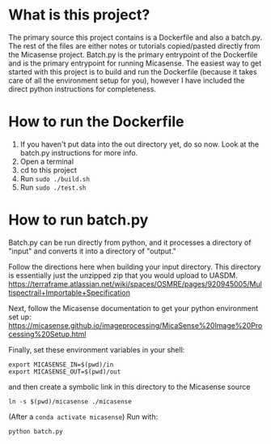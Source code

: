 # What is this project?

The primary source this project contains is a Dockerfile and also a batch.py. The rest of the files are either notes or tutorials copied/pasted directly from the Micasense project. Batch.py is the primary entrypoint of the Dockerfile and is the primary entrypoint for running Micasense. The easiest way to get started with this project is to build and run the Dockerfile (because it takes care of all the environment setup for you), however I have included the direct python instructions for completeness.


# How to run the Dockerfile

1. If you haven't put data into the out directory yet, do so now. Look at the batch.py instructions for more info.
2. Open a terminal
3. cd to this project
4. Run `sudo ./build.sh`
5. Run `sudo ./test.sh`


# How to run batch.py

Batch.py can be run directly from python, and it processes a directory of "input" and converts it into a directory of "output."

Follow the directions here when building your input directory. This directory is essentially just the unzipped zip that you would upload to UASDM.
https://terraframe.atlassian.net/wiki/spaces/OSMRE/pages/920945005/Multispectrail+Importable+Specification

Next, follow the Micasense documentation to get your python environment set up:
https://micasense.github.io/imageprocessing/MicaSense%20Image%20Processing%20Setup.html

Finally, set these environment variables in your shell:

```
export MICASENSE_IN=$(pwd)/in
export MICASENSE_OUT=$(pwd)/out
```

and then create a symbolic link in this directory to the Micasense source

```
ln -s $(pwd)/micasense ./micasense
```

(After a `conda activate micasense`) Run with:
```
python batch.py
```
